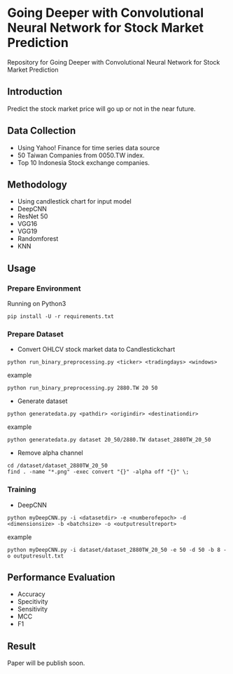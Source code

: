 # Going Deeper with Convolutional Neural Network for Stock Market Prediction
Repository for Going Deeper with Convolutional Neural Network for Stock Market Prediction

## Introduction
Predict the stock market price will go up or not in the near future.

## Data Collection
- Using Yahoo! Finance for time series data source
- 50 Taiwan Companies from 0050.TW index.
- Top 10 Indonesia Stock exchange companies.

## Methodology
- Using candlestick chart for input model
- DeepCNN
- ResNet 50
- VGG16
- VGG19
- Randomforest
- KNN

## Usage
### Prepare Environment
Running on Python3
```
pip install -U -r requirements.txt
```
### Prepare Dataset
- Convert OHLCV stock market data to Candlestickchart
```
python run_binary_preprocessing.py <ticker> <tradingdays> <windows>
```
example
```
python run_binary_preprocessing.py 2880.TW 20 50
```
- Generate dataset
```
python generatedata.py <pathdir> <origindir> <destinationdir>
```
example
```
python generatedata.py dataset 20_50/2880.TW dataset_2880TW_20_50
```
- Remove alpha channel
```
cd /dataset/dataset_2880TW_20_50
find . -name "*.png" -exec convert "{}" -alpha off "{}" \;
```

### Training
- DeepCNN
```
python myDeepCNN.py -i <datasetdir> -e <numberofepoch> -d <dimensionsize> -b <batchsize> -o <outputresultreport>
```
example
```
python myDeepCNN.py -i dataset/dataset_2880TW_20_50 -e 50 -d 50 -b 8 -o outputresult.txt
```


## Performance Evaluation
- Accuracy
- Specitivity
- Sensitivity
- MCC
- F1

## Result
Paper will be publish soon.